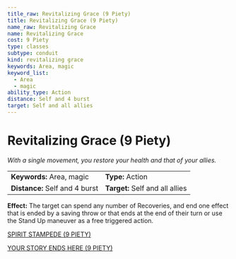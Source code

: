 ```yaml
---
title_raw: Revitalizing Grace (9 Piety)
title: Revitalizing Grace (9 Piety)
name_raw: Revitalizing Grace
name: Revitalizing Grace
cost: 9 Piety
type: classes
subtype: conduit
kind: revitalizing grace
keywords: Area, magic
keyword_list:
  - Area
  - magic
ability_type: Action
distance: Self and 4 burst
target: Self and all allies
---
```


# Revitalizing Grace (9 Piety)

*With a single movement, you restore your health and that of your allies.*

|                                |                                 |
| :----------------------------- | :------------------------------ |
| **Keywords:** Area, magic      | **Type:** Action                |
| **Distance:** Self and 4 burst | **Target:** Self and all allies |

**Effect:** The target can spend any number of Recoveries, and end one effect that is ended by a saving throw or that ends at the end of their turn or use the Stand Up maneuver as a free triggered action.

[SPIRIT STAMPEDE (9 PIETY)](./Spirit%20Stampede.md)

[YOUR STORY ENDS HERE (9 PIETY)](./Your%20Story%20Ends%20Here.md)
